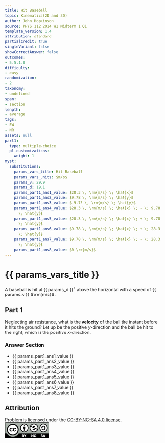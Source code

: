 ```yaml
---
title: Hit Baseball
topic: Kinematics(2D and 3D)
author: John Hopkinson
source: PHYS 112 2014 W1 Midterm 1 Q1
template_version: 1.4
attribution: standard
partialCredit: true
singleVariant: false
showCorrectAnswer: false
outcomes:
- 5.5.1.0
difficulty:
- easy
randomization:
- 2
taxonomy:
- undefined
span:
- section
length:
- average
tags:
- EW
- NR
assets: null
part1:
  type: multiple-choice
  pl-customizations:
    weight: 1
myst:
  substitutions:
    params_vars_title: Hit Baseball
    params_vars_units: $m/s$
    params_v: 29.9
    params_d: 19.1
    params_part1_ans1_value: $28.3 \, \rm{m/s} \; \hat{x}$
    params_part1_ans2_value: $9.78 \, \rm{m/s} \; \hat{y}$
    params_part1_ans3_value: $-9.78 \, \rm{m/s} \; \hat{y}$
    params_part1_ans4_value: $28.3 \, \rm{m/s} \; \hat{x} \; - \; 9.78 \, \rm{m/s}
      \; \hat{y}$
    params_part1_ans5_value: $28.3 \, \rm{m/s} \; \hat{x} \; + \; 9.78 \, \rm{m/s}
      \; \hat{y}$
    params_part1_ans6_value: $9.78 \, \rm{m/s} \; \hat{x} \; + \; 28.3 \, \rm{m/s}
      \; \hat{y}$
    params_part1_ans7_value: $9.78 \, \rm{m/s} \; \hat{x} \; - \; 28.3 \, \rm{m/s}
      \; \hat{y}$
    params_part1_ans8_value: $0 \rm{m/s}$
---
```

# {{ params_vars_title }}
A baseball is hit at {{ params_d }}$^\circ$ above the horizontal with a speed of {{ params_v }} $\rm{m/s}$.

## Part 1

Neglecting air resistance, what is the **velocity** of the ball the instant before it hits the ground? Let up be the positive $y$-direction and the ball be hit to the right, which is the positive $x$-direction.

### Answer Section

- {{ params_part1_ans1_value }}
- {{ params_part1_ans2_value }}
- {{ params_part1_ans3_value }}
- {{ params_part1_ans4_value }}
- {{ params_part1_ans5_value }}
- {{ params_part1_ans6_value }}
- {{ params_part1_ans7_value }}
- {{ params_part1_ans8_value }}

## Attribution

Problem is licensed under the [CC-BY-NC-SA 4.0 license](https://creativecommons.org/licenses/by-nc-sa/4.0/).<br> ![The Creative Commons 4.0 license requiring attribution-BY, non-commercial-NC, and share-alike-SA license.](https://raw.githubusercontent.com/firasm/bits/master/by-nc-sa.png)